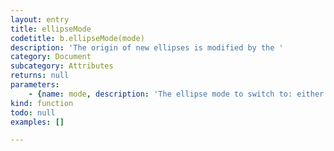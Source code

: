 ```yaml
---
layout: entry
title: ellipseMode
codetitle: b.ellipseMode(mode)
description: 'The origin of new ellipses is modified by the '
category: Document
subcategory: Attributes
returns: null
parameters:
    - {name: mode, description: 'The ellipse mode to switch to: either CENTER, RADIUS, CORNER, or CORNERS.', optional: false, type: [String]}
kind: function
todo: null
examples: []

---
```

